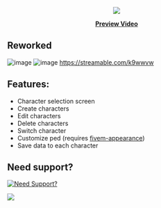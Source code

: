 <p align="center">
  <img src="https://user-images.githubusercontent.com/86536434/193914535-e68e6ec0-66c9-46bb-8d0d-b609b7a5ba42.png" />
</p>
<p align='center'><b><a href="https://youtu.be/7A2PH-AB5FQ">Preview Video</a></b>

## Reworked

![image](https://github.com/user-attachments/assets/8ba91299-309a-44c3-a18b-e1ade4520ce6)
![image](https://github.com/user-attachments/assets/cab41ea1-3101-44e5-87f0-d48c9c594bbe)
https://streamable.com/k9wwvw



## Features:
* Character selection screen
* Create characters
* Edit characters
* Delete characters
* Switch character
* Customize ped (requires [fivem-appearance](https://github.com/pedr0fontoura/fivem-appearance/releases))
* Save data to each character

## Need support?
[![Need Support?](https://user-images.githubusercontent.com/86536434/147299047-73691b78-2690-4786-b58b-27d24e48a0d2.png)](https://discord.gg/Z9Mxu72zZ6)

<a href="https://youtu.be/7A2PH-AB5FQ"><img src="https://user-images.githubusercontent.com/86536434/193924515-adc5849c-7c79-46b4-b3b5-a8d8200a48b5.png" /></a>
